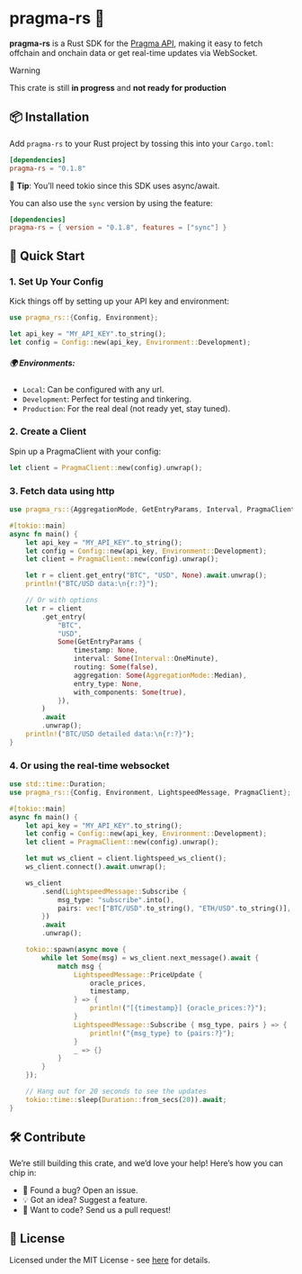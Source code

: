 # pragma-rs 🦀

**pragma-rs** is a Rust SDK for the [Pragma API](https://docs.pragma.build/api-reference/introduction), making it easy to fetch offchain and onchain data or get real-time updates via WebSocket.

> [!WARNING]  
> This crate is still **in progress** and **not ready for production**

## 📦 Installation

Add `pragma-rs` to your Rust project by tossing this into your `Cargo.toml`:

```toml
[dependencies]
pragma-rs = "0.1.8"
```

🔧 **Tip**: You’ll need tokio since this SDK uses async/await.

You can also use the `sync` version by using the feature:

```toml
[dependencies]
pragma-rs = { version = "0.1.8", features = ["sync"] }
```

## 🚀 Quick Start

### 1. Set Up Your Config

Kick things off by setting up your API key and environment:

```rust
use pragma_rs::{Config, Environment};

let api_key = "MY_API_KEY".to_string();
let config = Config::new(api_key, Environment::Development);
```

##### 🌍 Environments:
* `Local`: Can be configured with any url.
* `Development`: Perfect for testing and tinkering.
* `Production`: For the real deal (not ready yet, stay tuned).

### 2. Create a Client

Spin up a PragmaClient with your config:

```rust
let client = PragmaClient::new(config).unwrap();
```

### 3. Fetch data using http

```rust
use pragma_rs::{AggregationMode, GetEntryParams, Interval, PragmaClient};

#[tokio::main]
async fn main() {
    let api_key = "MY_API_KEY".to_string();
    let config = Config::new(api_key, Environment::Development);
    let client = PragmaClient::new(config).unwrap();

    let r = client.get_entry("BTC", "USD", None).await.unwrap();
    println!("BTC/USD data:\n{r:?}");

    // Or with options
    let r = client
        .get_entry(
            "BTC",
            "USD",
            Some(GetEntryParams {
                timestamp: None,
                interval: Some(Interval::OneMinute),
                routing: Some(false),
                aggregation: Some(AggregationMode::Median),
                entry_type: None,
                with_components: Some(true),
            }),
        )
        .await
        .unwrap();
    println!("BTC/USD detailed data:\n{r:?}");
}
```

### 4. Or using the real-time websocket

```rust
use std::time::Duration;
use pragma_rs::{Config, Environment, LightspeedMessage, PragmaClient};

#[tokio::main]
async fn main() {
    let api_key = "MY_API_KEY".to_string();
    let config = Config::new(api_key, Environment::Development);
    let client = PragmaClient::new(config).unwrap();

    let mut ws_client = client.lightspeed_ws_client();
    ws_client.connect().await.unwrap();

    ws_client
        .send(LightspeedMessage::Subscribe {
            msg_type: "subscribe".into(),
            pairs: vec!["BTC/USD".to_string(), "ETH/USD".to_string()],
        })
        .await
        .unwrap();

    tokio::spawn(async move {
        while let Some(msg) = ws_client.next_message().await {
            match msg {
                LightspeedMessage::PriceUpdate {
                    oracle_prices,
                    timestamp,
                } => {
                    println!("[{timestamp}] {oracle_prices:?}");
                }
                LightspeedMessage::Subscribe { msg_type, pairs } => {
                    println!("{msg_type} to {pairs:?}");
                }
                _ => {}
            }
        }
    });

    // Hang out for 20 seconds to see the updates
    tokio::time::sleep(Duration::from_secs(20)).await;
}
```

## 🛠️ Contribute

We’re still building this crate, and we’d love your help! Here’s how you can chip in:

* 🐞 Found a bug? Open an issue.
* 💡 Got an idea? Suggest a feature.
* 🔧 Want to code? Send us a pull request!

## 📜 License

Licensed under the MIT License - see [here](./LICENSE) for details.

